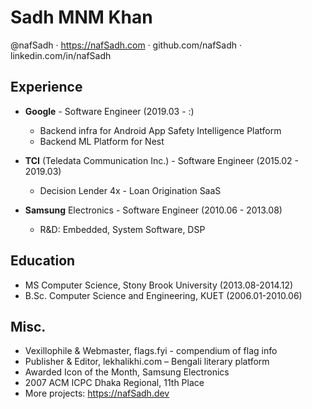 Sadh MNM Khan
=============
@nafSadh · https://nafSadh.com · github.com/nafSadh · linkedin.com/in/nafSadh

## Experience
- **Google** - Software Engineer (2019.03 - :)
  -	Backend infra for Android App Safety Intelligence Platform
  -	Backend ML Platform for Nest

- **TCI** (Teledata Communication Inc.) - Software Engineer (2015.02 - 2019.03) 
  -	Decision Lender 4x - Loan Origination SaaS 

- **Samsung** Electronics - Software Engineer (2010.06 - 2013.08)
  -	R&D: Embedded, System Software, DSP

## Education
- MS Computer Science, Stony Brook University (2013.08-2014.12)
- B.Sc. Computer Science and Engineering, KUET (2006.01-2010.06)

## Misc.
-	Vexillophile & Webmaster, flags.fyi - compendium of flag info
-	Publisher & Editor, lekhalikhi.com – Bengali literary platform
-	Awarded Icon of the Month, Samsung Electronics
-	2007 ACM ICPC Dhaka Regional, 11th Place
- More projects: https://nafSadh.dev
